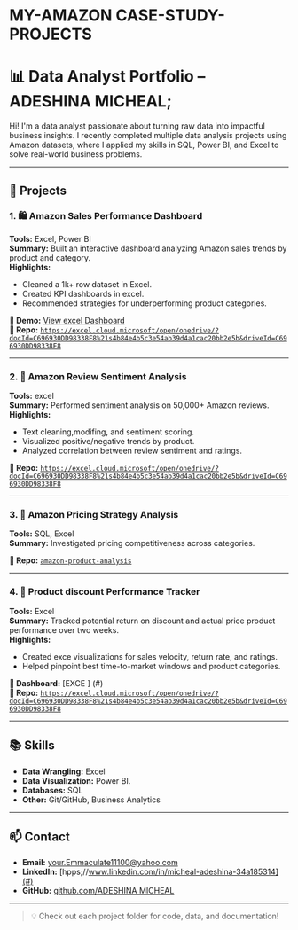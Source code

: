 # MY-AMAZON CASE-STUDY-PROJECTS
# 📊 Data Analyst Portfolio – ADESHINA MICHEAL;

Hi! I'm a data analyst passionate about turning raw data into impactful business insights. I recently completed multiple data analysis projects using Amazon datasets, where I applied my skills in SQL, Power BI, and Excel to solve real-world business problems.

---

## 🚀 Projects

### 1. 🛍️ Amazon Sales Performance Dashboard
**Tools:** Excel, Power BI  
**Summary:** Built an interactive dashboard analyzing Amazon sales trends by product and category.  
**Highlights:**
- Cleaned a 1k+ row dataset in Excel.
- Created KPI dashboards in excel.
- Recommended strategies for underperforming product categories.

**🔗 Demo:** [View excel Dashboard](#)  
**📁 Repo:** [`https://excel.cloud.microsoft/open/onedrive/?docId=C696930DD98338F8%21s4b84e4b5c3e54ab39d4a1cac20bb2e5b&driveId=C696930DD98338F8`](#)

---

### 2. 💬 Amazon Review Sentiment Analysis
**Tools:** excel  
**Summary:** Performed sentiment analysis on 50,000+ Amazon reviews.  
**Highlights:**
- Text cleaning,modifing, and sentiment scoring.
- Visualized positive/negative trends by product.
- Analyzed correlation between review sentiment and ratings.
 
**📁 Repo:** [`https://excel.cloud.microsoft/open/onedrive/?docId=C696930DD98338F8%21s4b84e4b5c3e54ab39d4a1cac20bb2e5b&driveId=C696930DD98338F8`](#)

---

### 3. 💸 Amazon Pricing Strategy Analysis
**Tools:** SQL, Excel  
**Summary:** Investigated pricing competitiveness across categories.  

**📁 Repo:** [`amazon-product-analysis`](#)

---

### 4. 🚀 Product discount Performance Tracker
**Tools:** Excel  
**Summary:** Tracked potential return on discount and actual price product performance over two weeks.  
**Highlights:**
- Created exce visualizations for sales velocity, return rate, and ratings.
- Helped pinpoint best time-to-market windows and product categories.

**🔗 Dashboard:** [EXCE ] (#)  
**📁 Repo:** [`https://excel.cloud.microsoft/open/onedrive/?docId=C696930DD98338F8%21s4b84e4b5c3e54ab39d4a1cac20bb2e5b&driveId=C696930DD98338F8`](#)

---

## 📚 Skills

- **Data Wrangling:**  Excel
- **Data Visualization:** Power BI.
- **Databases:** SQL 
- **Other:** Git/GitHub, Business Analytics

---

## 📫 Contact

- **Email:** your.Emmaculate11100@yahoo.com  
- **LinkedIn:** [hpps;//www.linkedin.com/in/micheal-adeshina-34a185314](#)  
- **GitHub:** [github.com/ADESHINA MICHEAL](#)

---

> 💡 Check out each project folder for code, data, and documentation!
